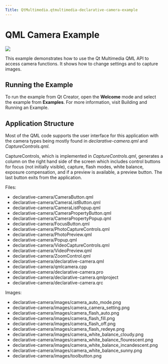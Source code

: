 ```yaml
---
Title: QtMultimedia.qtmultimedia-declarative-camera-example
---
```

        
QML Camera Example
==================

<span class="subtitle"></span>
<span id="details"></span>
![](https://developer.ubuntu.com/static/devportal_uploaded/3ff6eba9-33f7-448d-9e40-306e61418209-api/apps/qml/sdk-15.04.4/qtmultimedia-declarative-camera-example/images/qml-camera.png)

This example demonstrates how to use the Qt Multimedia QML API to access camera functions. It shows how to change settings and to capture images.

<span id="running-the-example"></span>
Running the Example
-------------------

To run the example from Qt Creator, open the **Welcome** mode and select the example from **Examples**. For more information, visit Building and Running an Example.

<span id="application-structure"></span>
Application Structure
---------------------

Most of the QML code supports the user interface for this application with the camera types being mostly found in *declarative-camera.qml* and *CaptureControls.qml*.

CaptureControls, which is implemented in *CaptureControls.qml*, generates a column on the right hand side of the screen which includes control buttons for focus (not initially visible), capture, flash modes, white balance, exposure compensation, and if a preview is available, a preview button. The last button exits from the application.

Files:

-   declarative-camera/CameraButton.qml
-   declarative-camera/CameraListButton.qml
-   declarative-camera/CameraListPopup.qml
-   declarative-camera/CameraPropertyButton.qml
-   declarative-camera/CameraPropertyPopup.qml
-   declarative-camera/FocusButton.qml
-   declarative-camera/PhotoCaptureControls.qml
-   declarative-camera/PhotoPreview.qml
-   declarative-camera/Popup.qml
-   declarative-camera/VideoCaptureControls.qml
-   declarative-camera/VideoPreview.qml
-   declarative-camera/ZoomControl.qml
-   declarative-camera/declarative-camera.qml
-   declarative-camera/qmlcamera.cpp
-   declarative-camera/declarative-camera.pro
-   declarative-camera/declarative-camera.qmlproject
-   declarative-camera/declarative-camera.qrc

Images:

-   declarative-camera/images/camera\_auto\_mode.png
-   declarative-camera/images/camera\_camera\_setting.png
-   declarative-camera/images/camera\_flash\_auto.png
-   declarative-camera/images/camera\_flash\_fill.png
-   declarative-camera/images/camera\_flash\_off.png
-   declarative-camera/images/camera\_flash\_redeye.png
-   declarative-camera/images/camera\_white\_balance\_cloudy.png
-   declarative-camera/images/camera\_white\_balance\_flourescent.png
-   declarative-camera/images/camera\_white\_balance\_incandescent.png
-   declarative-camera/images/camera\_white\_balance\_sunny.png
-   declarative-camera/images/toolbutton.png

